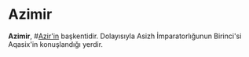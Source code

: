 # Azimir

**Azimir**, #[Azir'in](locations/azir) başkentidir. Dolayısıyla Asizh İmparatorlığunun Birinci'si Aqasix'in konuşlandığı yerdir.
